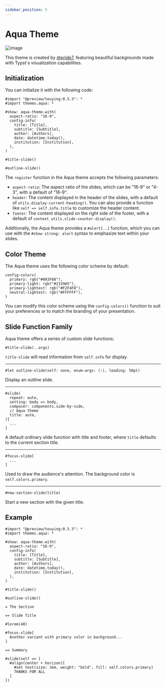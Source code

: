 ```yaml
---
sidebar_position: 5
---
```


# Aqua Theme

![image](https://github.com/touying-typ/touying/assets/34951714/5f9b3c99-a22a-4f3d-a266-93dd75997593)

This theme is created by [@pride7](https://github.com/pride7), featuring beautiful backgrounds made with Typst's visualization capabilities.

## Initialization

You can initialize it with the following code:

```typst
#import "@preview/touying:0.5.3": *
#import themes.aqua: *

#show: aqua-theme.with(
  aspect-ratio: "16-9",
  config-info(
    title: [Title],
    subtitle: [Subtitle],
    author: [Authors],
    date: datetime.today(),
    institution: [Institution],
  ),
)

#title-slide()

#outline-slide()
```

The `register` function in the Aqua theme accepts the following parameters:

- `aspect-ratio`: The aspect ratio of the slides, which can be "16-9" or "4-3", with a default of "16-9".
- `header`: The content displayed in the header of the slides, with a default of `utils.display-current-heading()`. You can also provide a function like `self => self.info.title` to customize the header content.
- `footer`: The content displayed on the right side of the footer, with a default of `context utils.slide-counter.display()`.

Additionally, the Aqua theme provides a `#alert[..]` function, which you can use with the `#show strong: alert` syntax to emphasize text within your slides.

## Color Theme

The Aqua theme uses the following color scheme by default:

```typst
config-colors(
  primary: rgb("#003F88"),
  primary-light: rgb("#2159A5"),
  primary-lightest: rgb("#F2F4F8"),
  neutral-lightest: rgb("#FFFFFF"),
)
```

You can modify this color scheme using the `config-colors()` function to suit your preferences or to match the branding of your presentation.


## Slide Function Family

Aqua theme offers a series of custom slide functions:

```typst
#title-slide(..args)
```

`title-slide` will read information from `self.info` for display.

---

```typst
#let outline-slide(self: none, enum-args: (:), leading: 50pt)
```

Display an outline slide.

---

```typst
#slide(
  repeat: auto,
  setting: body => body,
  composer: components.side-by-side,
  // Aqua theme
  title: auto,
)[
  ...
]
```

A default ordinary slide function with title and footer, where `title` defaults to the current section title.

---

```typst
#focus-slide[
  ...
]
```

Used to draw the audience's attention. The background color is `self.colors.primary`.

---

```typst
#new-section-slide(title)
```

Start a new section with the given title.


## Example

```typst
#import "@preview/touying:0.5.3": *
#import themes.aqua: *

#show: aqua-theme.with(
  aspect-ratio: "16-9",
  config-info(
    title: [Title],
    subtitle: [Subtitle],
    author: [Authors],
    date: datetime.today(),
    institution: [Institution],
  ),
)

#title-slide()

#outline-slide()

= The Section

== Slide Title

#lorem(40)

#focus-slide[
  Another variant with primary color in background...
]

== Summary

#slide(self => [
  #align(center + horizon)[
    #set text(size: 3em, weight: "bold", fill: self.colors.primary)
    THANKS FOR ALL
  ]
])
```